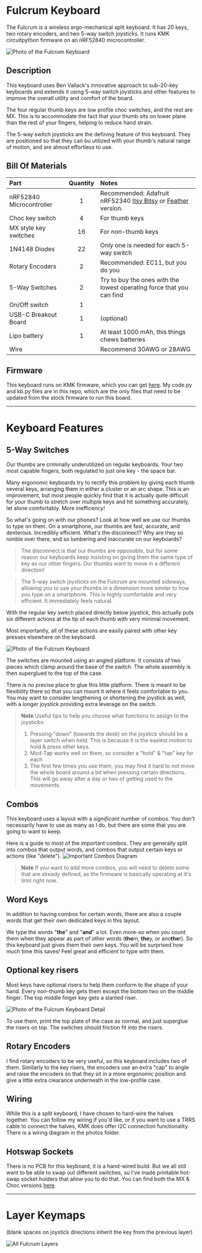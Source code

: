 # Fulcrum Keyboard

The Fulcrum is a wireless ergo-mechanical split keyboard. It has 20 keys, two rotary encoders, and two 5-way switch joysticks. It runs KMK circuitpython firmware on an nRF52840 microcontroller.

![Photo of the Fulcrum Keyboard](photos/fulcrum-1-web.jpg)

## Description



This keyboard uses Ben Vallack's innovative approach to sub-20-key keyboards and extends it using 5-way switch joysticks and other features to improve the overall utility and comfort of the board.

The four regular thumb keys are low profile choc switches, and the rest are MX. This is to accommodate the fact that your thumb sits on lower plane than the rest of your fingers, helping to reduce hand strain.

The 5-way switch joysticks are the defining feature of this keyboard. They are positioned so that they can bu utilized with your thumb's natural range of motion, and are almost effortless to use.

## Bill Of Materials

| Part      | Quantity | Notes| 
| :-------------- | :---: | :------ |
| nRF52840 Microcontroller | 1 | Recommended: Adafruit nRF52340 [Itsy Bitsy](https://www.adafruit.com/product/4481) or [Feather](https://www.adafruit.com/product/4062) version.|
| Choc key switch | 4 | For thumb keys|
| MX style key switches    | 16 | For non-thumb keys |
| 1N4148 Diodes  | 22 | Only one is needed for each 5-way switch | 
| Rotary Encoders | 2 | Recommended: EC11, but you do you|
| 5-Way Switches   | 2 | Try to buy the ones with the lowest operating force that you can find |
| On/Off switch    | 1 | |
| USB-C Breakout Board   | 1 | (optional)|
| Lipo battery    | 1 | At least 1000 mAh, this things chews batteries |
| Wire      |  | Recommend 30AWG or 28AWG|

## Firmware

This keyboard runs on KMK firmware, which you can get [here](https://github.com/KMKfw/kmk_firmware). My code.py and kb.py files are in this repo, which are the only files that need to be updated from the stock firmware to run this board.

---

# Keyboard Features

## 5-Way Switches

Our thumbs are criminally underutilized on regular keyboards. Your two most capable fingers, both regulated to just one key - the space bar.

Many ergonomic keyboards try to rectify this problem by giving each thumb several keys, arranging them in either a cluster or an arc shape. This is an improvement, but most people quickly find that it is actually quite difficult for your thumb to stretch over multiple keys and hit something accurately, let alone comfortably. More inefficency!

So what's going on with our phones? Look at how well we use our thumbs to type on them. On a smartphone, our thumbs are fast, accurate, and dexterous. Incredibly efficient. What's the disconnect? Why are they so nimble over there, and so lumbering and inaccurate on our keyboards?

> The disconnect is that our thumbs are *opposable*, but for some reason our keyboards keep insisting on giving them the same type of key as our other fingers. Our thumbs want to move in a different direction!

> The 5-way switch joysticks on the Fulcrum are mounted sideways, allowing you to use your thumbs in a dimension more similar to how you type on a smartphone. This is highly comfortable and very efficient. It immediately feels natural.

With the regular key switch placed directly below joystick, this actually puts six different actions at the tip of each thumb with very minimal movement.

Most importantly, all of these actions are easily paired with other key presses elsewhere on the keyboard.

![Photo of the Fulcrum Keyboard](photos/fulcrum-detail-1-web.jpg)

The switches are mounted using an angled platform. It consists of two pieces which clamp around the base of the switch. The whole assembly is then superglued to the top of the case.

There is no precise place to glue this little platform. There is meant to be flexibility there so that you can mount it where it feels comfortable to you. You may want to consider lengthening or shortening the joystick as well, with a longer joystick providing extra leverage on the switch.

> **Note**
> Useful tips to help you choose what functions to assign to the joysticks:
> 1. Pressing "down" (towards the desk) on the joystick should be a layer switch when held. This is because it is the easiest motion to hold & press other keys.
> 2. Mod-Tap works well on them, so consider a "hold" & "tap" key for each
> 3.  The first few times you use them, you may find it hard to not move the whole board around a bit when pressing certain directions. This will go away after a day or two of getting used to the movements.


## Combos
This keyboard uses a layout with a *significant* number of combos. You don't necessarily have to use as many as I do, but there are some that you are going to want to keep.

Here is a guide to most of the important combos. They are generally split into combos that output words, and combos that output certain keys or actions (like "delete").
![Important Combos Diagram](photos/important-combos-2.webp)

> **Note**
> If you want to add more combos, you will need to delete some that are already defined, as the firmware is basically operating at it's limit right now.

## Word Keys
In addition to having combos for certain words, there are also a couple words that get their own dedicated keys in this layout. 

We type the words "**the**" and "**and**" a lot. Even more-so when you count them when they appear as part of other words (**the**m, **the**y, or ano**the**r). So this keyboard just gives them their own keys. You will be surprised how much time this saves! Feel great and efficient to type with them. 


## Optional key risers
Most keys have optional risers to help them conform to the shape of your hand. Every non-thumb key gets them except the bottom two on the middle finger. The top middle finger key gets a slanted riser.  

![Photo of the Fulcrum Keyboard Detail](photos/fulcrum-detail-2-web.jpg)

To use them, print the top plate of the case as normal, and just superglue the risers on top. The switches should friction fit into the risers.


## Rotary Encoders
I find rotary encoders to be very useful, so this keyboard includes two of them. Similarly to the key risers, the encoders use an extra "cap" to angle and raise the encoders so that they sit in a more ergonomic position and give a little extra clearance underneath in the low-profile case.

## Wiring
While this is a split keyboard, I have chosen to hard-wire the halves together. You can follow my wiring if you'd like, or if you want to use a TRRS cable to connect the halves, KMK does offer I2C connection functionality. There is a wiring diagram in the photos folder.

## Hotswap Sockets
There is no PCB for this keyboard, it is a hand-wired build. But we all still want to be able to swap out different switches, so I've made printable hot-swap socket holders that allow you to do that. You can find both the MX & Choc versions [here](https://www.printables.com/model/284057-hot-swap-socket-holders). 

---

# Layer Keymaps
(blank spaces on joystick directions inherit the key from the previous layer)

![All Fulcrum Layers](photos/fulcrum-layouts-full-2.jpg)
